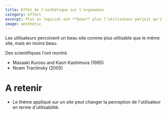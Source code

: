 ```yaml
---
title: Effet de l'esthétique sur l'ergonomie
category: effect
excerpt: Plus un logiciel est **beau** plus l'utilisateur perçoit qu'il est utilisable.
image: aesthetic
---
```


Les utilisateurs percoivent un beau site comme plus utilisable que le même site, mais en moins beau.

Des scientifiques l'ont montré.

- Masaaki Kurosu and Kaori Kashimura (1995)
- Noam Tractinsky (2005)

# A retenir

- Le thème appliqué sur un site peut changer la perception de l'utilisateur en terme d'utilisabilité.
